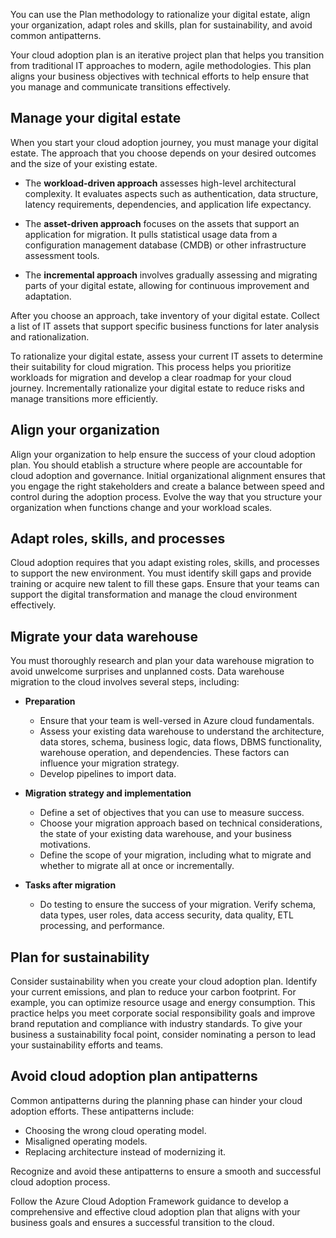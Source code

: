 You can use the Plan methodology to rationalize your digital estate, align your organization, adapt roles and skills, plan for sustainability, and avoid common antipatterns.

Your cloud adoption plan is an iterative project plan that helps you transition from traditional IT approaches to modern, agile methodologies. This plan aligns your business objectives with technical efforts to help ensure that you manage and communicate transitions effectively.

## Manage your digital estate

When you start your cloud adoption journey, you must manage your digital estate. The approach that you choose depends on your desired outcomes and the size of your existing estate. 

- The **workload-driven approach** assesses high-level architectural complexity. It evaluates aspects such as authentication, data structure, latency requirements, dependencies, and application life expectancy.

- The **asset-driven approach** focuses on the assets that support an application for migration. It pulls statistical usage data from a configuration management database (CMDB) or other infrastructure assessment tools.
- The **incremental approach** involves gradually assessing and migrating parts of your digital estate, allowing for continuous improvement and adaptation.

After you choose an approach, take inventory of your digital estate. Collect a list of IT assets that support specific business functions for later analysis and rationalization.

To rationalize your digital estate, assess your current IT assets to determine their suitability for cloud migration. This process helps you prioritize workloads for migration and develop a clear roadmap for your cloud journey. Incrementally rationalize your digital estate to reduce risks and manage transitions more efficiently.

## Align your organization

Align your organization to help ensure the success of your cloud adoption plan. You should etablish a structure where people are accountable for cloud adoption and governance. Initial organizational alignment ensures that you engage the right stakeholders and create a balance between speed and control during the adoption process. Evolve the way that you structure your organization when functions change and your workload scales.

## Adapt roles, skills, and processes

Cloud adoption requires that you adapt existing roles, skills, and processes to support the new environment. You must identify skill gaps and provide training or acquire new talent to fill these gaps. Ensure that your teams can support the digital transformation and manage the cloud environment effectively.

## Migrate your data warehouse

You must thoroughly research and plan your data warehouse migration to avoid unwelcome surprises and unplanned costs. Data warehouse migration to the cloud involves several steps, including:

- **Preparation**
   - Ensure that your team is well-versed in Azure cloud fundamentals.
   - Assess your existing data warehouse to understand the architecture, data stores, schema, business logic, data flows, DBMS functionality, warehouse operation, and dependencies. These factors can influence your migration strategy.
   - Develop pipelines to import data.

- **Migration strategy and implementation**
   - Define a set of objectives that you can use to measure success.
   - Choose your migration approach based on technical considerations, the state of your existing data warehouse, and your business motivations.
   - Define the scope of your migration, including what to migrate and whether to migrate all at once or incrementally.
- **Tasks after migration**
   - Do testing to ensure the success of your migration. Verify schema, data types, user roles, data access security, data quality, ETL processing, and performance.

## Plan for sustainability

Consider sustainability when you create your cloud adoption plan. Identify your current emissions, and plan to reduce your carbon footprint. For example, you can optimize resource usage and energy consumption. This practice helps you meet corporate social responsibility goals and improve brand reputation and compliance with industry standards. To give your business a sustainability focal point, consider nominating a person to lead your sustainability efforts and teams. 

## Avoid cloud adoption plan antipatterns

Common antipatterns during the planning phase can hinder your cloud adoption efforts. These antipatterns include:
- Choosing the wrong cloud operating model.
- Misaligned operating models.
- Replacing architecture instead of modernizing it.

Recognize and avoid these antipatterns to ensure a smooth and successful cloud adoption process.

Follow the Azure Cloud Adoption Framework guidance to develop a comprehensive and effective cloud adoption plan that aligns with your business goals and ensures a successful transition to the cloud.